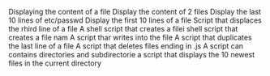 Displaying the content of a file
Display the content of 2 files
Display the last 10 lines of etc/passwd
Display the first 10 lines of a file
Script that displaces the rhird line of a file
A shell script that creates a filei
shell script that creates a file nam
A script thar writes into the file
A script that duplicates the last line of a file
A script that deletes files ending in .js
A script can contains directories and subdirectorie
a script that displays the 10 newest files in the current directory
